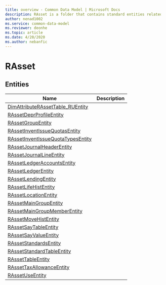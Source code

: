 ```yaml
---
title: overview - Common Data Model | Microsoft Docs
description: RAsset is a folder that contains standard entities related to the Common Data Model.
author: nenad1002
ms.service: common-data-model
ms.reviewer: deonhe
ms.topic: article
ms.date: 4/20/2020
ms.author: nebanfic
---
```


# RAsset


## Entities

|Name|Description|
|---|---|
|[DimAttributeRAssetTable_RUEntity](DimAttributeRAssetTable_RUEntity.md)||
|[RAssetDeprProfileEntity](RAssetDeprProfileEntity.md)||
|[RAssetGroupEntity](RAssetGroupEntity.md)||
|[RAssetInventIssueQuotasEntity](RAssetInventIssueQuotasEntity.md)||
|[RAssetInventIssueQuotaTypesEntity](RAssetInventIssueQuotaTypesEntity.md)||
|[RAssetJournalHeaderEntity](RAssetJournalHeaderEntity.md)||
|[RAssetJournalLineEntity](RAssetJournalLineEntity.md)||
|[RAssetLedgerAccountsEntity](RAssetLedgerAccountsEntity.md)||
|[RAssetLedgerEntity](RAssetLedgerEntity.md)||
|[RAssetLendingEntity](RAssetLendingEntity.md)||
|[RAssetLifeHistEntity](RAssetLifeHistEntity.md)||
|[RAssetLocationEntity](RAssetLocationEntity.md)||
|[RAssetMainGroupEntity](RAssetMainGroupEntity.md)||
|[RAssetMainGroupMemberEntity](RAssetMainGroupMemberEntity.md)||
|[RAssetMoveHistEntity](RAssetMoveHistEntity.md)||
|[RAssetSayTableEntity](RAssetSayTableEntity.md)||
|[RAssetSayValueEntity](RAssetSayValueEntity.md)||
|[RAssetStandardsEntity](RAssetStandardsEntity.md)||
|[RAssetStandardTableEntity](RAssetStandardTableEntity.md)||
|[RAssetTableEntity](RAssetTableEntity.md)||
|[RAssetTaxAllowanceEntity](RAssetTaxAllowanceEntity.md)||
|[RAssetUseEntity](RAssetUseEntity.md)||
